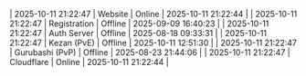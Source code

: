 | 2025-10-11 21:22:47 | Website | Online | 2025-10-11 21:22:44 |
| 2025-10-11 21:22:47 | Registration | Offline | 2025-09-09 16:40:23 |
| 2025-10-11 21:22:47 | Auth Server | Offline | 2025-08-18 09:33:31 |
| 2025-10-11 21:22:47 | Kezan (PvE) | Offline | 2025-10-11 12:51:30 |
| 2025-10-11 21:22:47 | Gurubashi (PvP) | Offline | 2025-08-23 21:44:06 |
| 2025-10-11 21:22:47 | Cloudflare | Online | 2025-10-11 21:22:44 |
